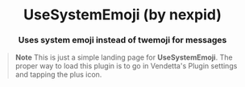 <!--
	* This file was autogenerated
	* If you want to change anything, do so in the build.mjs file
	* https://github.com/Gabe616/VendettaPlugins/edit/main/build.mjs
-->

<div align="center">
    <h1>UseSystemEmoji (by nexpid)</h1>
    <h3>Uses system emoji instead of twemoji for messages</h3>
</div>

> **Note**
> This is just a simple landing page for **UseSystemEmoji**. The proper way to load this plugin is to go in Vendetta's Plugin settings and tapping the plus icon.
